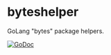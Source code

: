 # byteshelper
GoLang "bytes" package helpers.

[![GoDoc](https://godoc.org/github.com/apaxa-io/byteshelper?status.svg)](https://godoc.org/github.com/apaxa-io/byteshelper)
